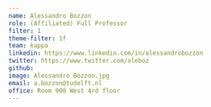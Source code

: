 ```yaml
---
name: Alessandro Bozzon
role: (Affiliated) Full Professor
filter: 1
theme-filter: 1f
team: kappa
linkedin: https://www.linkedin.com/in/alessandrobozzon
twitter: https://www.twitter.com/aleboz
github: 
image: Alessandro Bozzon.jpg
email: a.bozzon@tudelft.nl
office: Room 900 West 4rd floor
---
```

